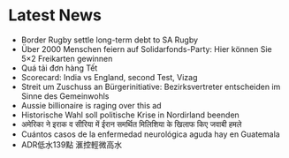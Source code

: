# Latest News
-  Border Rugby settle long-term debt to SA Rugby
-  Über 2000 Menschen feiern auf Solidarfonds-Party: Hier können Sie 5×2 Freikarten gewinnen
-  Quá tải đơn hàng Tết
-  Scorecard: India vs England, second Test, Vizag
-  Streit um Zuschuss an Bürgerinitiative: Bezirksvertreter entscheiden im Sinne des Gemeinwohls
-  Aussie billionaire is raging over this ad
-  Historische Wahl soll politische Krise in Nordirland beenden
-  अमेरिका ने इराक व सीरिया में ईरान समर्थित मिलिशिया के खिलाफ किए जवाबी हमले
-  Cuántos casos de la enfermedad neurológica aguda hay en Guatemala
-  ADR低水139點 滙控輕微高水
